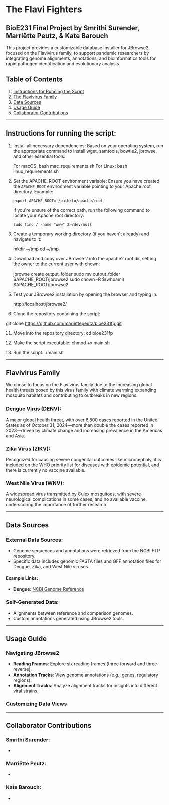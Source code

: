 # The Flavi Fighters
## BioE231 Final Project by Smrithi Surender, Marriëtte Peutz, & Kate Barouch

This project provides a customizable database installer for JBrowse2, focused on the Flavivirus family, to support pandemic researchers by integrating genome alignments, annotations, and bioinformatics tools for rapid pathogen identification and evolutionary analysis.

## **Table of Contents**
1. [Instructions for Running the Script](#instructions-for-running-the-script)
2. [The Flavivirus Family](#flavivirus-family)
3. [Data Sources](#data-sources)
4. [Usage Guide](#usage-guide)
5. [Collaborator Contributions](#collaborator-contributions)

---

## Instructions for running the script:

1. Install all necessary dependencies:
   Based on your operating system, run the appropriate command to install wget, samtools, bowtie2, jbrowse, and other essential tools:

   For macOS:
      bash mac_requirements.sh
   For Linux:
      bash linux_requirements.sh

3. Set the APACHE_ROOT environment variable:
   Ensure you have created the `APACHE_ROOT` environment variable pointing to your Apache root directory.
   Example:
   
       export APACHE_ROOT='/path/to/apache/root'

   If you're unsure of the correct path, run the following command to locate your Apache root directory:
   
       sudo find / -name "www" 2>/dev/null

5. Create a temporary working directory (if you haven't already) and navigate to it:

      mkdir ~/tmp
      cd ~/tmp

7. Download and copy over JBrowse 2 into the apache2 root dir, setting the owner to the current user with chown:

      jbrowse create output_folder
      sudo mv output_folder $APACHE_ROOT/jbrowse2
      sudo chown -R $(whoami) $APACHE_ROOT/jbrowse2

9. Test your JBrowse2 installation by opening the browser and typing in:
   
      http://localhost/jbrowse2/

10. Clone the repository containing the script:
   
   git clone https://github.com/mariettepeutz/bioe231fp.git

11. Move into the repository directory:
   cd bioe231fp

12. Make the script executable:
   chmod +x main.sh

13. Run the script:
   ./main.sh

---

## Flavivirus Family

We chose to focus on the Flavivirus family due to the increasing global health threats posed by this virus family with climate warming expanding mosquito habitats and contributing to outbreaks in new regions.

### Dengue Virus (DENV): 
A major global health threat, with over 6,800 cases reported in the United States as of October 31, 2024—more than double the cases reported in 2023—driven by climate change and increasing prevalence in the Americas and Asia.

### Zika Virus (ZIKV): 
Recognized for causing severe congenital outcomes like microcephaly, it is included on the WHO priority list for diseases with epidemic potential, and there is currently no vaccine available.

### West Nile Virus (WNV): 
A widespread virus transmitted by Culex mosquitoes, with severe neurological complications in some cases, and no available vaccine, underscoring the importance of further research.

---

## **Data Sources**

### **External Data Sources**:
- Genome sequences and annotations were retrieved from the NCBI FTP repository.
- Specific data includes genomic FASTA files and GFF annotation files for Dengue, Zika, and West Nile viruses.

#### **Example Links**:
- **Dengue**: [NCBI Genome Reference](https://ftp.ncbi.nlm.nih.gov/genomes/all/GCF/000/862/125/GCF_000862125.1_ViralProj15306/)

### **Self-Generated Data**:
- Alignments between reference and comparison genomes.
- Custom annotations generated using JBrowse2 tools.

---

## **Usage Guide**

### **Navigating JBrowse2**
- **Reading Frames**: Explore six reading frames (three forward and three reverse).
- **Annotation Tracks**: View genome annotations (e.g., genes, regulatory regions).
- **Alignment Tracks**: Analyze alignment tracks for insights into different viral strains.

### **Customizing Data Views**


---

## **Collaborator Contributions**

### **Smrithi Surender**:
- 

### **Marriëtte Peutz**:
- 

### **Kate Barouch**:
- 

